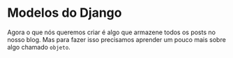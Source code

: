 # Modelos do Django

Agora o que nós queremos criar é algo que armazene todos os posts no nosso blog. Mas para fazer isso precisamos aprender um pouco mais sobre algo chamado `objeto`.

